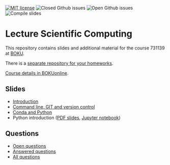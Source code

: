 [![MIT license](https://badgen.net/github/license/inwe-boku/lecture-scientific-computing)](https://choosealicense.com/licenses/mit/)
![Closed Github issues](https://badgen.net/github/closed-issues/inwe-boku/lecture-scientific-computing)
![Open Github issues](https://badgen.net/github/open-issues/inwe-boku/lecture-scientific-computing)
![Compile slides](https://github.com/inwe-boku/lecture-scientific-computing/workflows/Compile%20slides/badge.svg)

# Lecture Scientific Computing

This repository contains slides and additional material for the course 731139 at [BOKU](boku.ac.at/).

There is a [separate repository for your homeworks](https://github.com/inwe-boku/homework-scientific-computing).

[Course details in BOKUonline](https://online.boku.ac.at/BOKUonline/wbLv.wbShowLVDetail?pStpSpNr=290035).


## Slides
- [Introduction](lecture00-introduction/slides.pdf)
- [Command line, GIT and version control](lecture00-git-version-control/slides.pdf)
- [Conda and Python](lecture02-conda-python/slides.pdf)
- Python introduction ([PDF slides](lecture03-python-introduction/slides.pdf), [Jupyter notebook](lecture03-python-introduction/lecture03.ipynb))

## Questions
- [Open questions](https://github.com/inwe-boku/lecture-scientific-computing/issues)
- [Answered questions](https://github.com/inwe-boku/lecture-scientific-computing/issues?q=is%3Aissue+is%3Aclosed)
- [All questions](https://github.com/inwe-boku/lecture-scientific-computing/issues?q=is%3Aissue)
